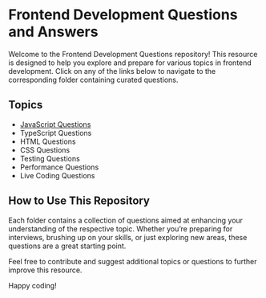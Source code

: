 # Frontend Development Questions and Answers

Welcome to the Frontend Development Questions repository! This resource is designed to help you explore and prepare for various topics in frontend development. Click on any of the links below to navigate to the corresponding folder containing curated questions.

## Topics

- [JavaScript Questions](./questions/en/javascript/README.md)
- TypeScript Questions
- HTML Questions
- CSS Questions
- Testing Questions
- Performance Questions
- Live Coding Questions

## How to Use This Repository

Each folder contains a collection of questions aimed at enhancing your understanding of the respective topic. Whether you’re preparing for interviews, brushing up on your skills, or just exploring new areas, these questions are a great starting point.

Feel free to contribute and suggest additional topics or questions to further improve this resource.

Happy coding!
